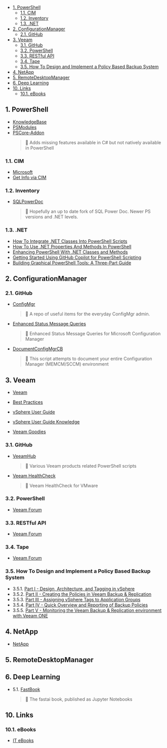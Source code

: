 
- [1. PowerShell](#1-powershell)
  - [1.1. CIM](#11-cim)
  - [1.2. Inventory](#12-inventory)
  - [1.3. .NET](#13-net)
- [2. ConfigurationManager](#2-configurationmanager)
  - [2.1. GitHub](#21-github)
- [3. Veeam](#3-veeam)
  - [3.1. GitHub](#31-github)
  - [3.2. PowerShell](#32-powershell)
  - [3.3. RESTful API](#33-restful-api)
  - [3.4. Tape](#34-tape)
  - [3.5. How To Design and Implement a Policy Based Backup System](#35-how-to-design-and-implement-a-policy-based-backup-system)
- [4. NetApp](#4-netapp)
- [5. RemoteDesktopManager](#5-remotedesktopmanager)
- [6. Deep Learning](#6-deep-learning)
- [10. Links](#10-links)
  - [10.1. eBooks](#101-ebooks)

## 1. PowerShell

- [KnowledgeBase](PowerShell%20Links.md)
- [PSModules](PSModules.md)
- [PSCore-Addon](https://github.com/Thamielis/PSCore-Addon)
    > :memo: Adds missing features available in C# but not natively available in PowerShell

### 1.1. CIM

- [Microsoft](https://github.com/Thamielis/Microsoft)
- [Get Info via CIM](<https://github.com/Thamielis/Microsoft/Get info via CIM.ps1>)

### 1.2. Inventory

- [SQLPowerDoc](https://github.com/Thamielis/SQLPowerDoc)
    > :memo: Hopefully an up to date fork of SQL Power Doc. Newer PS versions and .NET levels.

### 1.3. .NET

- [How To Integrate .NET Classes Into PowerShell Scripts](https://www.itprotoday.com/powershell/how-to-integrate-net-classes-into-powershell-scripts)
- [How To Use .NET Properties And Methods In PowerShell](https://www.itprotoday.com/powershell/how-to-use-net-properties-and-methods-in-powershell)
- [Enhancing PowerShell With .NET Classes and Methods](https://www.itprotoday.com/powershell/enhancing-powershell-with-net-classes-and-methods)
- [Getting Started Using GitHub Copilot for PowerShell Scripting](https://www.itprotoday.com/powershell/getting-started-using-github-copilot-for-powershell-scripting)
- [Building Graphical PowerShell Tools: A Three-Part Guide](https://www.itprotoday.com/powershell/building-graphical-powershell-tools-a-three-part-guide)

## 2. ConfigurationManager

### 2.1. GitHub

- [ConfigMgr](https://github.com/Thamielis/ConfigMgr)
    > :memo: A repo of useful items for the everyday ConfigMgr admin.

- [Enhanced Status Message Queries](https://github.com/Thamielis/EnhancedAuditStatusMsgQueries)
    > :memo: Enhanced Status Message Queries for Microsoft Configuration Manager

- [DocumentConfigMgrCB](https://github.com/Thamielis/DocumentConfigMgrCB)
    > :memo: This script attempts to document your entire Configuration Manager (MEMCM/SCCM) environment

## 3. Veeam

- [Veeam](<Veeam Links.md>)
  
- [Best Practices](<Knowledge/Veeam/Best Practices/index>)
- [vSphere User Guide](https://helpcenter.veeam.com/docs/backup/vsphere/overview.html?ver=120)
- [vSphere User Guide Knowledge](<Knowledge/Veeam/vSphere User Guide/index>)
  
- [Veeam Goodies](https://rhyshammond.com/veeam-goodies/)

### 3.1. GitHub

- [VeeamHub](https://github.com/Thamielis/VeeamHub)
    > :memo: Various Veeam products related PowerShell scripts
- [Veeam HealthCheck](https://github.com/VeeamHub/veeam-healthcheck)
    > :memo: Veeam HealthCheck for VMware

### 3.2. PowerShell

- [Veeam Forum](https://forums.veeam.com/powershell-f26)

### 3.3. RESTful API

- [Veeam Forum](https://forums.veeam.com/restful-api-f30)

### 3.4. Tape

- [Veeam Forum](https://forums.veeam.com/tape-f29)

### 3.5. How To Design and Implement a Policy Based Backup System

- 3.5.1. [Part I - Design, Architecture, and Tagging in vSphere](https://jorgedelacruz.uk/2020/03/09/veeam-how-to-design-and-implement-a-backup-system-based-on-sla-policies-part-i-design-architecture-and-tagging-in-vsphere/)
- 3.5.2. [Part II - Creating the Policies in Veeam Backup & Replication](https://jorgedelacruz.uk/2020/03/10/veeam-how-to-design-and-implement-a-policy-based-backup-system-part-ii-creating-the-policies-in-veeam-backup-replication/)
- 3.5.3. [Part III - Assigning vSphere Tags to Application Groups](https://jorgedelacruz.uk/2020/03/11/veeam-how-to-design-and-deploy-a-backup-system-based-on-sla-policies-part-iii-assigning-vsphere-tags-to-application-groups/)
- 3.5.4. [Part IV - Quick Overview and Reporting of Backup Policies](https://jorgedelacruz.uk/2020/03/12/veeam-how-to-design-and-implement-a-backup-system-based-on-sla-policies-part-iv-quick-overview-and-reporting-of-backup-policies/)
- 3.5.5. [Part V - Monitoring the Veeam Backup & Replication environment with Veeam ONE](https://jorgedelacruz.uk/2020/03/13/veeam-how-to-design-and-implement-a-policy-based-sla-backup-system-part-v-monitoring-the-veeam-backup-replication-environment-with-veeam-one/)

## 4. NetApp

- [NetApp](NetApp.md)

## 5. RemoteDesktopManager

## 6. Deep Learning

- 5.1. [FastBook](https://github.com/fastai/fastbook)
    > :memo: The fastai book, published as Jupyter Notebooks

## 10. Links

### 10.1. eBooks

- [IT eBooks](https://it-ebooks.info/)
